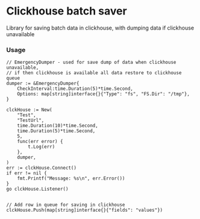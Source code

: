 # Clickhouse batch saver
Library for saving batch data in clickhouse, with dumping data if clickhouse unavailable

### Usage
```golang
// EmergencyDumper - used for save dump of data when clickhouse unavailable, 
// if then clickhouse is available all data restore to clickhouse queue
dumper := &EmergencyDumper{
	CheckInterval:time.Duration(5)*time.Second,
	Options: map[string]interface{}{"Type": "fs", "FS.Dir": "/tmp"},
}

clckHouse := New(
	"Test",
	"TestUrl",
	time.Duration(10)*time.Second,
	time.Duration(5)*time.Second,
	5,
	func(err error) {
		t.Log(err)
	},
	dumper,
)
err := clckHouse.Connect()
if err != nil {
    fmt.Printf("Message: %s\n", err.Error())
}
go clckHouse.Listener()


// Add row in queue for saving in clickhouse
clckHouse.Push(map[string]interface{}{"fields": "values"})

```
